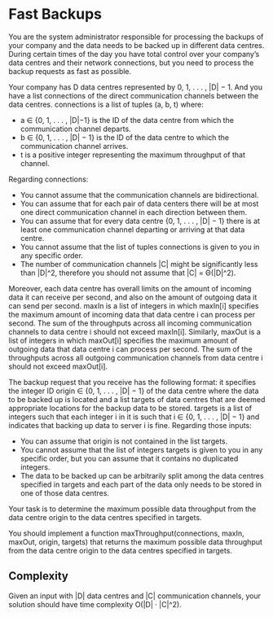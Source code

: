 # Fast Backups

You are the system administrator responsible for processing the backups of your company and
the data needs to be backed up in different data centres. During certain times of the day you
have total control over your company’s data centres and their network connections, but you
need to process the backup requests as fast as possible.

Your company has D data centres represented by 0, 1, . . . , |D| − 1. And you have a list
connections of the direct communication channels between the data centres. connections is
a list of tuples (a, b, t) where:
* a ∈ {0, 1, . . . , |D|−1} is the ID of the data centre from which the communication channel
departs.
* b ∈ {0, 1, . . . , |D| − 1} is the ID of the data centre to which the communication channel
arrives.
* t is a positive integer representing the maximum throughput of that channel.
  
Regarding connections:
* You cannot assume that the communication channels are bidirectional.
* You can assume that for each pair of data centers there will be at most one direct communication channel in each direction between them.
* You can assume that for every data centre {0, 1, . . . , |D| − 1} there is at least one communication channel departing or arriving at that data centre.
* You cannot assume that the list of tuples connections is given to you in any specific
order.
* The number of communication channels |C| might be significantly less than |D|^2, therefore you should not assume that |C| = Θ(|D|^2).
  
Moreover, each data centre has overall limits on the amount of incoming data it can receive
per second, and also on the amount of outgoing data it can send per second. maxIn is a list of
integers in which maxIn[i] specifies the maximum amount of incoming data that data centre
i can process per second. The sum of the throughputs across all incoming communication
channels to data centre i should not exceed maxIn[i]. Similarly, maxOut is a list of integers
in which maxOut[i] specifies the maximum amount of outgoing data that data centre i can
process per second. The sum of the throughputs across all outgoing communication channels
from data centre i should not exceed maxOut[i].

The backup request that you receive has the following format: it specifies the integer ID origin
∈ {0, 1, . . . , |D| − 1} of the data centre where the data to be backed up is located and a list
targets of data centres that are deemed appropriate locations for the backup data to be stored.
targets is a list of integers such that each integer i in it is such that i ∈ {0, 1, . . . , |D| − 1}
and indicates that backing up data to server i is fine. Regarding those inputs:
* You can assume that origin is not contained in the list targets.
* You cannot assume that the list of integers targets is given to you in any specific order,
but you can assume that it contains no duplicated integers.
* The data to be backed up can be arbitrarily split among the data centres specified in
targets and each part of the data only needs to be stored in one of those data centres.

Your task is to determine the maximum possible data throughput from the data centre origin
to the data centres specified in targets.

You should implement a function maxThroughput(connections, maxIn, maxOut, origin,
targets) that returns the maximum possible data throughput from the data centre origin to
the data centres specified in targets.

## Complexity
Given an input with |D| data centres and |C| communication channels, your solution should
have time complexity O(|D| · |C|^2).
